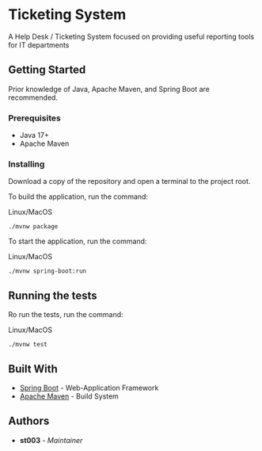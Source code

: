 # Ticketing System

A Help Desk / Ticketing System focused on providing useful reporting tools for IT departments

## Getting Started

Prior knowledge of Java, Apache Maven, and Spring Boot are recommended.

### Prerequisites

* Java 17+
* Apache Maven

### Installing

Download a copy of the repository and open a terminal to the project root.

To build the application, run the command:

Linux/MacOS
```
./mvnw package
```

To start the application, run the command:

Linux/MacOS
```
./mvnw spring-boot:run
```

## Running the tests

Ro run the tests, run the command:

Linux/MacOS
```
./mvnw test
```

## Built With

* [Spring Boot](https://spring.io/projects/spring-boot/maven) - Web-Application Framework
* [Apache Maven](https://maven.apache.org/) - Build System

## Authors

* **st003** - *Maintainer*
